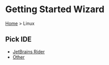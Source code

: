 <!--
GENERATED FILE - DO NOT EDIT
This file was generated by [MarkdownSnippets](https://github.com/SimonCropp/MarkdownSnippets).
Source File: /docs/mdsource/wiz/Linux.source.md
To change this file edit the source file and then run MarkdownSnippets.
-->

# Getting Started Wizard

[Home](/docs/wiz/readme.md) > Linux

## Pick IDE
 * [JetBrains Rider](Linux_Rider.md)
 * [Other](Linux_Other.md)
